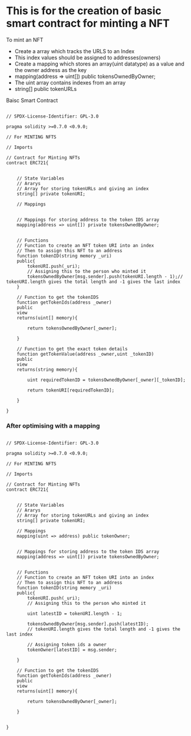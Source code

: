 # This is for the creation of basic smart contract for minting a NFT

To mint an NFT

- Create a array which tracks the URLS to an Index
- This index values should be assigned to addresses(owners)
- Create a mapping which stores an array(uint datatype) as a value and the owner address as the key
-  mapping(address => uint[]) public tokensOwnedByOwner;
- The uint array contains indexes from an array
- string[] public tokenURLs


Baisc Smart Contract

```

// SPDX-License-Identifier: GPL-3.0

pragma solidity >=0.7.0 <0.9.0;

// For MINTING NFTS

// Imports

// Contract for Minting NFTs
contract ERC721{


    // State Variables 
    // Ararys
    // Array for storing tokenURLs and giving an index
    string[] private tokenURI;

    // Mappings


    // Mappings for storing address to the token IDS array
    mapping(address => uint[]) private tokensOwnedByOwner;


    // Functions
    // Function to create an NFT token URI into an index
    // Then to assign this NFT to an address
    function tokenID(string memory _uri)
    public{
        tokenURI.push(_uri);
        // Assigning this to the person who minted it
        tokensOwnedByOwner[msg.sender].push(tokenURI.length - 1);// tokenURI.length gives the total length and -1 gives the last index
    }

    // Function to get the tokenIDS
    function getTokenIds(address _owner)
    public
    view
    returns(uint[] memory){

        return tokensOwnedByOwner[_owner];

    }

    // Function to get the exact token details
    function getTokenValue(address _owner,uint _tokenID)
    public
    view
    returns(string memory){

        uint requiredTokenID = tokensOwnedByOwner[_owner][_tokenID];

        return tokenURI[requiredTokenID];

    }

}

```


### After optimising with a mapping


```

// SPDX-License-Identifier: GPL-3.0

pragma solidity >=0.7.0 <0.9.0;

// For MINTING NFTS

// Imports

// Contract for Minting NFTs
contract ERC721{


    // State Variables 
    // Ararys
    // Array for storing tokenURLs and giving an index
    string[] private tokenURI;

    // Mappings
    mapping(uint => address) public tokenOwner;


    // Mappings for storing address to the token IDS array
    mapping(address => uint[]) private tokensOwnedByOwner;


    // Functions
    // Function to create an NFT token URI into an index
    // Then to assign this NFT to an address
    function tokenID(string memory _uri)
    public{
        tokenURI.push(_uri);
        // Assigning this to the person who minted it

        uint latestID = tokenURI.length - 1;
        
        tokensOwnedByOwner[msg.sender].push(latestID);
        // tokenURI.length gives the total length and -1 gives the last index

        // Assigning token ids a owner
        tokenOwner[latestID] = msg.sender;

    }

    // Function to get the tokenIDS
    function getTokenIds(address _owner)
    public
    view
    returns(uint[] memory){

        return tokensOwnedByOwner[_owner];

    }


}

```


